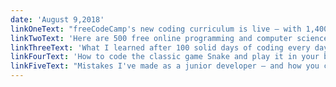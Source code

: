 ```yaml
---
date: 'August 9,2018'
linkOneText: "freeCodeCamp's new coding curriculum is live — with 1,400 coding lessons and 6 developer certifications you can earn (3 minute read): https://www.freecodecamp.org/n/lLe9TtWfj"
linkTwoText: 'Here are 500 free online programming and computer science courses you can start in August (browsable list): https://medium.freecodecamp.org/bc1bcac1af5e'
linkThreeText: 'What I learned after 100 solid days of coding every day (13 minute watch): https://www.freecodecamp.org/n/z5uU9lG_9'
linkFourText: 'How to code the classic game Snake and play it in your browser, using functional JavaScript — a full tutorial with code examples (93 minute watch): https://www.freecodecamp.org/n/6iEy3BKxQ'
linkFiveText: "Mistakes I've made as a junior developer — and how you can avoid them (10 minute listen in Apple Podcasts or right here in your browser): https://podcast.freecodecamp.org"
---
```

